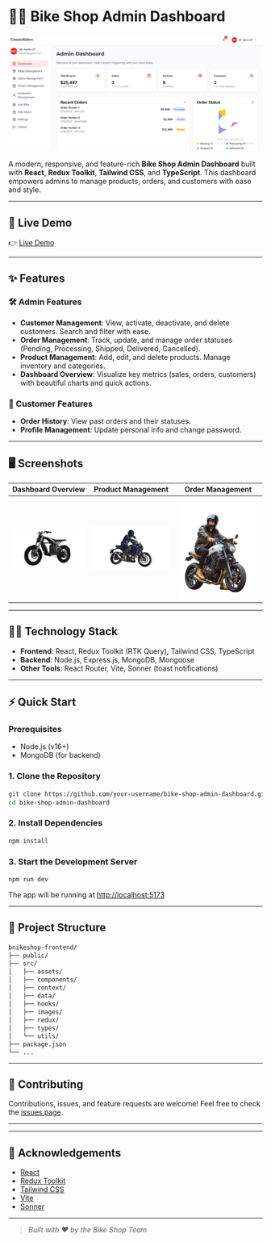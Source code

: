 # 🚴‍♂️ Bike Shop Admin Dashboard

![Bike Shop](./public/bikadmin.png)

A modern, responsive, and feature-rich **Bike Shop Admin Dashboard** built with **React**, **Redux Toolkit**, **Tailwind CSS**, and **TypeScript**. This dashboard empowers admins to manage products, orders, and customers with ease and style.

---

## 🚀 Live Demo

👉 [Live Demo](https://bikeshop-frontend.vercel.app)

---

## ✨ Features

### 🛠️ Admin Features
- **Customer Management**: View, activate, deactivate, and delete customers. Search and filter with ease.
- **Order Management**: Track, update, and manage order statuses (Pending, Processing, Shipped, Delivered, Cancelled).
- **Product Management**: Add, edit, and delete products. Manage inventory and categories.
- **Dashboard Overview**: Visualize key metrics (sales, orders, customers) with beautiful charts and quick actions.

### 🛒 Customer Features
- **Order History**: View past orders and their statuses.
- **Profile Management**: Update personal info and change password.

---

## 🖥️ Screenshots

| Dashboard Overview | Product Management | Order Management |
|-------------------|-------------------|-----------------|
| ![Dashboard](./src/assets/hero/bike1.png) | ![Products](./src/assets/hero/bike2.png) | ![Orders](./src/assets/hero/bike3.png) |

---

## 🧑‍💻 Technology Stack

- **Frontend**: React, Redux Toolkit (RTK Query), Tailwind CSS, TypeScript
- **Backend**: Node.js, Express.js, MongoDB, Mongoose
- **Other Tools**: React Router, Vite, Sonner (toast notifications)

---

## ⚡ Quick Start

### Prerequisites
- Node.js (v16+)
- MongoDB (for backend)

### 1. Clone the Repository
```bash
git clone https://github.com/your-username/bike-shop-admin-dashboard.git
cd bike-shop-admin-dashboard
```

### 2. Install Dependencies
```bash
npm install
```

### 3. Start the Development Server
```bash
npm run dev
```

The app will be running at [http://localhost:5173](http://localhost:5173)

---

## 📁 Project Structure

```
bnikeshop-frontend/
├── public/
├── src/
│   ├── assets/
│   ├── components/
│   ├── context/
│   ├── data/
│   ├── hooks/
│   ├── images/
│   ├── redux/
│   ├── types/
│   └── utils/
├── package.json
└── ...
```

---

## 🤝 Contributing

Contributions, issues, and feature requests are welcome! Feel free to check the [issues page](https://github.com/your-username/bike-shop-admin-dashboard/issues).

---



---

## 🙏 Acknowledgements

- [React](https://react.dev/)
- [Redux Toolkit](https://redux-toolkit.js.org/)
- [Tailwind CSS](https://tailwindcss.com/)
- [Vite](https://vitejs.dev/)
- [Sonner](https://sonner.emilkowal.ski/)

---

> _Built with ❤️ by the Bike Shop Team_